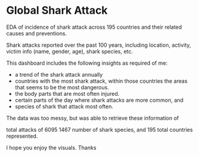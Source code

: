 # Global Shark Attack
EDA of incidence of shark attack across 195 countries and their related causes and preventions.


Shark attacks reported over the past 100 years, including location, activity, victim info (name, gender, age), shark species, etc.

This dashboard includes the following insights as required of me:

* a trend of the shark attack annually
* countries with the most shark attack, within those countries the areas that seems to be the most dangerous.
* the body parts that are most often injured.
* certain parts of the day where shark attacks are more common, and
* species of shark that attack most often.

The data was too messy, but was able to retrieve these information of

total attacks of 6095
1467 number of shark species, and
195 total countries represented.

I hope you enjoy the visuals. Thanks
